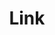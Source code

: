 ---
title: Link
tags: ["link", "connect", "chain", "URL", "hyperlink", "web", "internet"]
icon: link
svg: '<svg xmlns="http://www.w3.org/2000/svg" width="24" height="24" fill="none" viewBox="0 0 24 24" stroke-width="1.5" stroke-linecap="round" stroke-linejoin="round" stroke="currentColor"><path d="m15.988 13 3.902-3.902c1.437-1.437 1.485-3.718.107-5.095-1.377-1.378-3.658-1.33-5.095.107L11 8.012m2 7.95-3.892 3.88c-1.432 1.43-3.64 1.615-5.082.107-1.442-1.507-1.326-3.639.107-5.068L8.025 11M9 15l6-6"/></svg>'
---